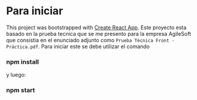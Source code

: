 # Para iniciar

This project was bootstrapped with [Create React App](https://github.com/facebook/create-react-app).
Este proyecto esta basado en la prueba tecnica que se me presento para la empresa AgileSoft que consistia en el enunciado adjunto como `Prueba Técnica Front - Práctica.pdf`.
Para iniciar este se debe utilizar el comando
### npm install
y luego:
### npm start
